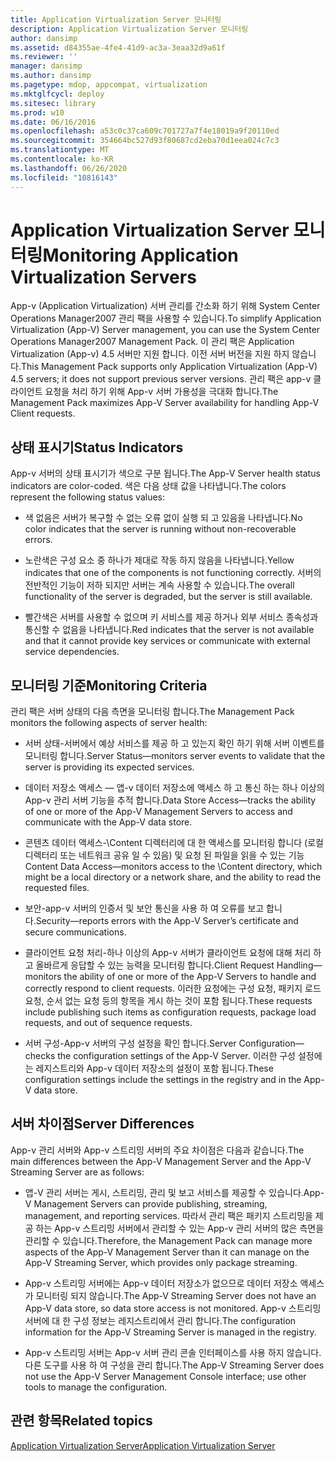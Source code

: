 ```yaml
---
title: Application Virtualization Server 모니터링
description: Application Virtualization Server 모니터링
author: dansimp
ms.assetid: d84355ae-4fe4-41d9-ac3a-3eaa32d9a61f
ms.reviewer: ''
manager: dansimp
ms.author: dansimp
ms.pagetype: mdop, appcompat, virtualization
ms.mktglfcycl: deploy
ms.sitesec: library
ms.prod: w10
ms.date: 06/16/2016
ms.openlocfilehash: a53c0c37ca609c701727a7f4e18019a9f20110ed
ms.sourcegitcommit: 354664bc527d93f80687cd2eba70d1eea024c7c3
ms.translationtype: MT
ms.contentlocale: ko-KR
ms.lasthandoff: 06/26/2020
ms.locfileid: "10816143"
---
```

# <span data-ttu-id="3bec6-103">Application Virtualization Server 모니터링</span><span class="sxs-lookup"><span data-stu-id="3bec6-103">Monitoring Application Virtualization Servers</span></span>


<span data-ttu-id="3bec6-104">App-v (Application Virtualization) 서버 관리를 간소화 하기 위해 System Center Operations Manager2007 관리 팩을 사용할 수 있습니다.</span><span class="sxs-lookup"><span data-stu-id="3bec6-104">To simplify Application Virtualization (App-V) Server management, you can use the System Center Operations Manager2007 Management Pack.</span></span> <span data-ttu-id="3bec6-105">이 관리 팩은 Application Virtualization (App-v) 4.5 서버만 지원 합니다. 이전 서버 버전을 지원 하지 않습니다.</span><span class="sxs-lookup"><span data-stu-id="3bec6-105">This Management Pack supports only Application Virtualization (App-V) 4.5 servers; it does not support previous server versions.</span></span> <span data-ttu-id="3bec6-106">관리 팩은 app-v 클라이언트 요청을 처리 하기 위해 App-v 서버 가용성을 극대화 합니다.</span><span class="sxs-lookup"><span data-stu-id="3bec6-106">The Management Pack maximizes App-V Server availability for handling App-V Client requests.</span></span>

## <span data-ttu-id="3bec6-107">상태 표시기</span><span class="sxs-lookup"><span data-stu-id="3bec6-107">Status Indicators</span></span>


<span data-ttu-id="3bec6-108">App-v 서버의 상태 표시기가 색으로 구분 됩니다.</span><span class="sxs-lookup"><span data-stu-id="3bec6-108">The App-V Server health status indicators are color-coded.</span></span> <span data-ttu-id="3bec6-109">색은 다음 상태 값을 나타냅니다.</span><span class="sxs-lookup"><span data-stu-id="3bec6-109">The colors represent the following status values:</span></span>

-   <span data-ttu-id="3bec6-110">색 없음은 서버가 복구할 수 없는 오류 없이 실행 되 고 있음을 나타냅니다.</span><span class="sxs-lookup"><span data-stu-id="3bec6-110">No color indicates that the server is running without non-recoverable errors.</span></span>

-   <span data-ttu-id="3bec6-111">노란색은 구성 요소 중 하나가 제대로 작동 하지 않음을 나타냅니다.</span><span class="sxs-lookup"><span data-stu-id="3bec6-111">Yellow indicates that one of the components is not functioning correctly.</span></span> <span data-ttu-id="3bec6-112">서버의 전반적인 기능이 저하 되지만 서버는 계속 사용할 수 있습니다.</span><span class="sxs-lookup"><span data-stu-id="3bec6-112">The overall functionality of the server is degraded, but the server is still available.</span></span>

-   <span data-ttu-id="3bec6-113">빨간색은 서버를 사용할 수 없으며 키 서비스를 제공 하거나 외부 서비스 종속성과 통신할 수 없음을 나타냅니다.</span><span class="sxs-lookup"><span data-stu-id="3bec6-113">Red indicates that the server is not available and that it cannot provide key services or communicate with external service dependencies.</span></span>

## <span data-ttu-id="3bec6-114">모니터링 기준</span><span class="sxs-lookup"><span data-stu-id="3bec6-114">Monitoring Criteria</span></span>


<span data-ttu-id="3bec6-115">관리 팩은 서버 상태의 다음 측면을 모니터링 합니다.</span><span class="sxs-lookup"><span data-stu-id="3bec6-115">The Management Pack monitors the following aspects of server health:</span></span>

-   <span data-ttu-id="3bec6-116">서버 상태-서버에서 예상 서비스를 제공 하 고 있는지 확인 하기 위해 서버 이벤트를 모니터링 합니다.</span><span class="sxs-lookup"><span data-stu-id="3bec6-116">Server Status—monitors server events to validate that the server is providing its expected services.</span></span>

-   <span data-ttu-id="3bec6-117">데이터 저장소 액세스 — 앱-v 데이터 저장소에 액세스 하 고 통신 하는 하나 이상의 App-v 관리 서버 기능을 추적 합니다.</span><span class="sxs-lookup"><span data-stu-id="3bec6-117">Data Store Access—tracks the ability of one or more of the App-V Management Servers to access and communicate with the App-V data store.</span></span>

-   <span data-ttu-id="3bec6-118">콘텐츠 데이터 액세스-\\Content 디렉터리에 대 한 액세스를 모니터링 합니다 (로컬 디렉터리 또는 네트워크 공유 일 수 있음) 및 요청 된 파일을 읽을 수 있는 기능</span><span class="sxs-lookup"><span data-stu-id="3bec6-118">Content Data Access—monitors access to the \\Content directory, which might be a local directory or a network share, and the ability to read the requested files.</span></span>

-   <span data-ttu-id="3bec6-119">보안-app-v 서버의 인증서 및 보안 통신을 사용 하 여 오류를 보고 합니다.</span><span class="sxs-lookup"><span data-stu-id="3bec6-119">Security—reports errors with the App-V Server’s certificate and secure communications.</span></span>

-   <span data-ttu-id="3bec6-120">클라이언트 요청 처리-하나 이상의 App-v 서버가 클라이언트 요청에 대해 처리 하 고 올바르게 응답할 수 있는 능력을 모니터링 합니다.</span><span class="sxs-lookup"><span data-stu-id="3bec6-120">Client Request Handling—monitors the ability of one or more of the App-V Servers to handle and correctly respond to client requests.</span></span> <span data-ttu-id="3bec6-121">이러한 요청에는 구성 요청, 패키지 로드 요청, 순서 없는 요청 등의 항목을 게시 하는 것이 포함 됩니다.</span><span class="sxs-lookup"><span data-stu-id="3bec6-121">These requests include publishing such items as configuration requests, package load requests, and out of sequence requests.</span></span>

-   <span data-ttu-id="3bec6-122">서버 구성-App-v 서버의 구성 설정을 확인 합니다.</span><span class="sxs-lookup"><span data-stu-id="3bec6-122">Server Configuration—checks the configuration settings of the App-V Server.</span></span> <span data-ttu-id="3bec6-123">이러한 구성 설정에는 레지스트리와 App-v 데이터 저장소의 설정이 포함 됩니다.</span><span class="sxs-lookup"><span data-stu-id="3bec6-123">These configuration settings include the settings in the registry and in the App-V data store.</span></span>

## <span data-ttu-id="3bec6-124">서버 차이점</span><span class="sxs-lookup"><span data-stu-id="3bec6-124">Server Differences</span></span>


<span data-ttu-id="3bec6-125">App-v 관리 서버와 App-v 스트리밍 서버의 주요 차이점은 다음과 같습니다.</span><span class="sxs-lookup"><span data-stu-id="3bec6-125">The main differences between the App-V Management Server and the App-V Streaming Server are as follows:</span></span>

-   <span data-ttu-id="3bec6-126">앱-V 관리 서버는 게시, 스트리밍, 관리 및 보고 서비스를 제공할 수 있습니다.</span><span class="sxs-lookup"><span data-stu-id="3bec6-126">App-V Management Servers can provide publishing, streaming, management, and reporting services.</span></span> <span data-ttu-id="3bec6-127">따라서 관리 팩은 패키지 스트리밍을 제공 하는 App-v 스트리밍 서버에서 관리할 수 있는 App-v 관리 서버의 많은 측면을 관리할 수 있습니다.</span><span class="sxs-lookup"><span data-stu-id="3bec6-127">Therefore, the Management Pack can manage more aspects of the App-V Management Server than it can manage on the App-V Streaming Server, which provides only package streaming.</span></span>

-   <span data-ttu-id="3bec6-128">App-v 스트리밍 서버에는 App-v 데이터 저장소가 없으므로 데이터 저장소 액세스가 모니터링 되지 않습니다.</span><span class="sxs-lookup"><span data-stu-id="3bec6-128">The App-V Streaming Server does not have an App-V data store, so data store access is not monitored.</span></span> <span data-ttu-id="3bec6-129">App-v 스트리밍 서버에 대 한 구성 정보는 레지스트리에서 관리 합니다.</span><span class="sxs-lookup"><span data-stu-id="3bec6-129">The configuration information for the App-V Streaming Server is managed in the registry.</span></span>

-   <span data-ttu-id="3bec6-130">App-v 스트리밍 서버는 App-v 서버 관리 콘솔 인터페이스를 사용 하지 않습니다. 다른 도구를 사용 하 여 구성을 관리 합니다.</span><span class="sxs-lookup"><span data-stu-id="3bec6-130">The App-V Streaming Server does not use the App-V Server Management Console interface; use other tools to manage the configuration.</span></span>

## <span data-ttu-id="3bec6-131">관련 항목</span><span class="sxs-lookup"><span data-stu-id="3bec6-131">Related topics</span></span>


[<span data-ttu-id="3bec6-132">Application Virtualization Server</span><span class="sxs-lookup"><span data-stu-id="3bec6-132">Application Virtualization Server</span></span>](application-virtualization-server.md)

 

 





